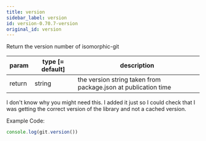 ```yaml
---
title: version
sidebar_label: version
id: version-0.70.7-version
original_id: version
---
```


Return the version number of isomorphic-git

| param  | type [= default] | description                                                    |
| ------ | ---------------- | -------------------------------------------------------------- |
| return | string           | the version string taken from package.json at publication time |

I don't know why you might need this. I added it just so I could check that I was getting
the correct version of the library and not a cached version.

Example Code:

```js live
console.log(git.version())
```

<script>
(function rewriteEditLink() {
  const el = document.querySelector('a.edit-page-link.button');
  if (el) {
    el.href = 'https://github.com/isomorphic-git/isomorphic-git/edit/master/src/commands/version.js';
  }
})();
</script>